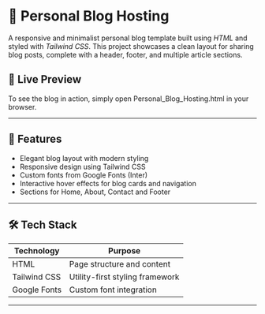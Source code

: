 # 📝 Personal Blog Hosting

A responsive and minimalist personal blog template built using *HTML* and styled with *Tailwind CSS*. This project showcases a clean layout for sharing blog posts, complete with a header, footer, and multiple article sections.

## 🚀 Live Preview

To see the blog in action, simply open Personal_Blog_Hosting.html in your browser.

---

## 🧱 Features

- Elegant blog layout with modern styling
- Responsive design using Tailwind CSS
- Custom fonts from Google Fonts (Inter)
- Interactive hover effects for blog cards and navigation
- Sections for Home, About, Contact and Footer

---

## 🛠 Tech Stack

| Technology      | Purpose                          |
|-----------------|----------------------------------|
| HTML            | Page structure and content       |
| Tailwind CSS    | Utility-first styling framework  |
| Google Fonts    | Custom font integration          |

---
